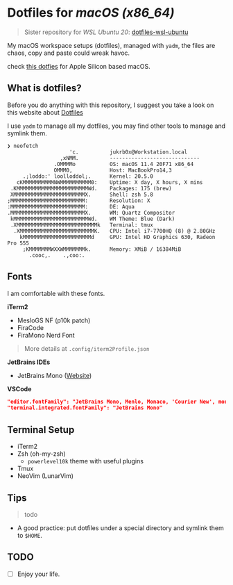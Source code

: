 # Dotfiles for *macOS (x86_64)*

> Sister repository for *WSL Ubuntu 20*: [dotfiles-wsl-ubuntu](https://github.com/jukrb0x/dotfiles-wsl-ubuntu)

My macOS workspace setups (dotfiles), managed with `yadm`, the files are chaos, copy and paste could wreak havoc.

check [this dotfies](https://github.com/jukrb0x/dotfiles) for Apple Silicon based macOS.

## What is dotfiles?

Before you do anything with this repository, I suggest you take a look on this website about [Dotfiles](https://dotfiles.github.io/)

I use `yadm` to manage all my dotfiles, you may find other tools to manage and symlink them.

```
❯ neofetch
                    'c.          jukrb0x@Workstation.local
                 ,xNMM.          -----------------------------
               .OMMMMo           OS: macOS 11.4 20F71 x86_64
               OMMM0,            Host: MacBookPro14,3
     .;loddo:' loolloddol;.      Kernel: 20.5.0
   cKMMMMMMMMMMNWMMMMMMMMMM0:    Uptime: X day, X hours, X mins
 .KMMMMMMMMMMMMMMMMMMMMMMMWd.    Packages: 175 (brew)
 XMMMMMMMMMMMMMMMMMMMMMMMX.      Shell: zsh 5.8
;MMMMMMMMMMMMMMMMMMMMMMMM:       Resolution: X
:MMMMMMMMMMMMMMMMMMMMMMMM:       DE: Aqua
.MMMMMMMMMMMMMMMMMMMMMMMMX.      WM: Quartz Compositor
 kMMMMMMMMMMMMMMMMMMMMMMMMWd.    WM Theme: Blue (Dark)
 .XMMMMMMMMMMMMMMMMMMMMMMMMMMk   Terminal: tmux
  .XMMMMMMMMMMMMMMMMMMMMMMMMK.   CPU: Intel i7-7700HQ (8) @ 2.80GHz
    kMMMMMMMMMMMMMMMMMMMMMMd     GPU: Intel HD Graphics 630, Radeon Pro 555
     ;KMMMMMMMWXXWMMMMMMMk.      Memory: XMiB / 16384MiB
       .cooc,.    .,coo:.

```

## Fonts
I am comfortable with these fonts.

**iTerm2**
- MesloGS NF (p10k patch)
- FiraCode 
- FiraMono Nerd Font

> More details at `.config/iterm2Profile.json`

**JetBrains IDEs**
- JetBrains Mono ([Website](https://www.jetbrains.com/lp/mono/))

**VSCode**
```json
"editor.fontFamily": "JetBrains Mono, Menlo, Monaco, 'Courier New', monospace"
"terminal.integrated.fontFamily": "JetBrains Mono"
```

## Terminal Setup
- iTerm2
- Zsh (oh-my-zsh)
    - `powerlevel10k` theme with useful plugins
- Tmux
- NeoVim (LunarVim)

## Tips
> todo
- A good practice: put dotfiles under a special directory and symlink them to `$HOME`.

## TODO
- [ ] Enjoy your life.
